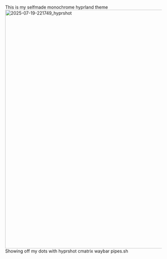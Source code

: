 This is my selfmade monochrome hyprland theme <img width="1366" height="768" alt="2025-07-19-221749_hyprshot" src="https://github.com/user-attachments/assets/ef42ef9c-c5af-4855-934c-7f6e54747c80" />
Showing off my dots with hyprshot cmatrix waybar pipes.sh
